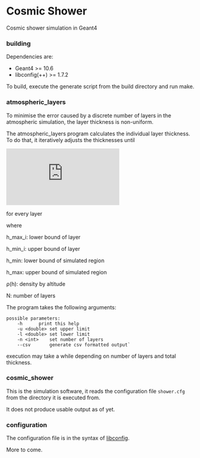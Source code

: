# Cosmic Shower
Cosmic shower simulation in Geant4

### building
Dependencies are: 
- Geant4 >= 10.6
- libconfig(++) >= 1.7.2

To build, execute the generate script from the build directory and run make.


### atmospheric_layers

To minimise the error caused by a discrete number of layers in the atmospheric simulation, the layer thickness is non-uniform.

The atmospheric_layers program calculates the individual layer thickness. To do that, it iteratively adjusts the thicknesses until 

![eqn](https://latex.codecogs.com/gif.latex?%5Cint_%7Bh_%7Bmin_i%7D%7D%5E%7Bh_%7Bmax_i%7D%7D%7B%5Crho%28h%29dh%7D%20-%20%5Cfrac%7B1%7D%7BN%7D%5Cint_%7Bh_%7Bmin%7D%7D%5E%7Bh_%7Bmax%7D%7D%7B%5Crho%28h%29dh%7D%20%3D%200)

for every layer

where

h_max_i:	lower bound of layer

h_min_i:	upper bound of layer

h_min:		lower bound of simulated region

h_max:		upper bound of simulated region

ρ(h):		density by altitude

N:		number of layers

The program takes the following arguments:
```
possible parameters:
	-h		print this help
	-u <double>	set upper limit
	-l <double>	set lower limit
	-n <int>	set number of layers
	--csv		generate csv formatted output`
```
execution may take a while depending on number of layers and total thickness.

### cosmic_shower

This is the simulation software, it reads the configuration file `shower.cfg` from the directory it is executed from.

It does not produce usable output as of yet.

### configuration

The configuration file is in the syntax of [libconfig](http://hyperrealm.com/libconfig/libconfig_manual.html#Configuration-Files).

More to come. 

